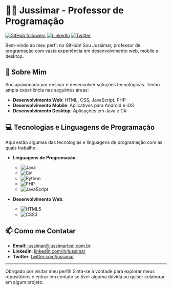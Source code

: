 # 👨‍🏫 Jussimar - Professor de Programação

[![GitHub followers](https://img.shields.io/github/followers/jussimar?style=social)](https://github.com/jussimar)
[![LinkedIn](https://img.shields.io/badge/LinkedIn-Connect-blue)](https://www.linkedin.com/in/jussimar-nascimento-leal-19b27637/)
[![Twitter](https://img.shields.io/twitter/follow/jussimar?style=social)](https://twitter.com/jussimarleal)

Bem-vindo ao meu perfil no GitHub! Sou Jussimar, professor de programação com vasta experiência em desenvolvimento web, mobile e desktop.

## 🚀 Sobre Mim

Sou apaixonado por ensinar e desenvolver soluções tecnológicas. Tenho ampla experiência nas seguintes áreas:

- **Desenvolvimento Web**: HTML, CSS, JavaScript, PHP
- **Desenvolvimento Mobile**: Aplicativos para Android e iOS
- **Desenvolvimento Desktop**: Aplicações em Java e C#

## 💻 Tecnologias e Linguagens de Programação

Aqui estão algumas das tecnologias e linguagens de programação com as quais trabalho:

- **Linguagens de Programação**: 
  - ![Java](https://img.shields.io/badge/Java-%23ED8B00.svg?style=for-the-badge&logo=java&logoColor=white)
  - ![C#](https://img.shields.io/badge/C%23-%23239120.svg?style=for-the-badge&logo=c-sharp&logoColor=white)
  - ![Python](https://img.shields.io/badge/Python-%2314354C.svg?style=for-the-badge&logo=python&logoColor=white)
  - ![PHP](https://img.shields.io/badge/PHP-%23777BB4.svg?style=for-the-badge&logo=php&logoColor=white)
  - ![JavaScript](https://img.shields.io/badge/JavaScript-%23323330.svg?style=for-the-badge&logo=javascript&logoColor=%23F7DF1E)

- **Desenvolvimento Web**:
  - ![HTML5](https://img.shields.io/badge/HTML5-%23E34F26.svg?style=for-the-badge&logo=html5&logoColor=white)
  - ![CSS3](https://img.shields.io/badge/CSS3-%231572B6.svg?style=for-the-badge&logo=css3&logoColor=white)


## 📫 Como me Contatar

- **Email**: [jussimar@jussimarleal.com.br](mailto:jussimar@jussimarleal.com.br)
- **LinkedIn**: [linkedin.com/in/jussimar](https://www.linkedin.com/in/jussimar)
- **Twitter**: [twitter.com/jussimar](https://twitter.com/jussimar)

---

Obrigado por visitar meu perfil! Sinta-se à vontade para explorar meus repositórios e entrar em contato se tiver alguma dúvida ou quiser colaborar em algum projeto.

